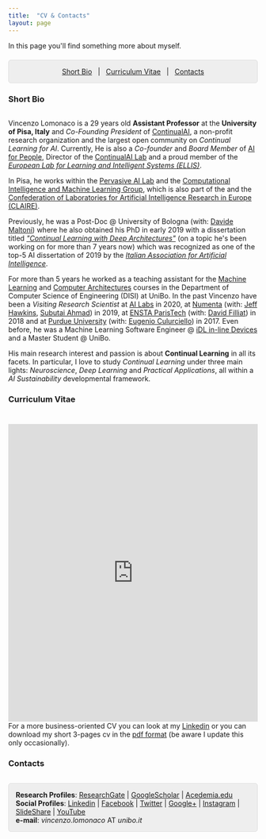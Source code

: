 ```yaml
---
title:  "CV & Contacts"
layout: page
---
```


In this page you'll find something more about myself.

<p style="background: rgba(0,0,0,0.06) none repeat scroll 0% 0%; border: 1px solid rgb(222, 222, 222); padding: 1em; border-radius: 5px; text-align: center; margin-top:20px">
<a href="#bio">Short Bio</a> &nbsp; | &nbsp; <a href="#cv">Curriculum Vitae</a> &nbsp; | &nbsp; <a href="#contacts">Contacts</a> <br>
</p>

<a href="#bio"></a>
<h3 id="extended-bio" style="margin-bottom:30px">Short Bio</h3>

Vincenzo Lomonaco is a 29 years old **Assistant Professor** at the **University of Pisa, Italy** and _Co-Founding President_ of <a href="https://www.continualai.org/">ContinualAI</a>, a non-profit research organization and the largest open community on _Continual Learning for AI_. 
Currently, He is also a _Co-founder_ and _Board Member_ of <a href="http://AIforPeople.org">AI for People</a>, Director of the <a href="https://www.continualai.org/lab">ContinualAI Lab</a> and a proud member of the <a href=""><em>European Lab for Learning and Intelligent Systems (ELLIS)</em></a>. 

In Pisa, he works within the [Pervasive AI Lab](http://pai.di.unipi.it/) and the [Computational Intelligence and Machine Learning Group](http://groups.di.unipi.it/groups/ciml/), which is also part of the and the [Confederation of Laboratories for Artificial Intelligence Research in Europe (CLAIRE)](https://claire-ai.org).

Previously, he was a Post-Doc @ University of Bologna (with: [Davide Maltoni]()) where he also obtained his PhD in early 2019 with a dissertation titled <a href="http://amsdottorato.unibo.it/9073/"><em>"Continual Learning with Deep Architectures"</em></a> (on a topic he's been working on for more than 7 years now) which was recognized as one of the top-5 AI dissertation of 2019 by the <a href=""><em>Italian Association for Artificial Intelligence</em></a>.

For more than 5 years he worked as a teaching assistant for the <a href="http://bias.csr.unibo.it/maltoni/ml/">Machine Learning</a> and <a href="http://bias.csr.unibo.it/maltoni/arc/">Computer Architectures</a> courses in the Department of Computer Science of Engineering (DISI) at UniBo. In the past Vincenzo have been a  _Visiting Research Scientist_ at [AI Labs]() in 2020, at [Numenta](https://numenta.com/) (with: [Jeff Hawkins](), [Subutai Ahmad]()) in 2019, at [ENSTA ParisTech](https://www.ensta-paristech.fr/) (with: [David Filliat]()) in 2018 and at [Purdue University](https://www.purdue.edu/) (with: [Eugenio Culurciello]()) in 2017. Even before, he was a Machine Learning Software Engineer @ <a href="http://www.moistori.com/">iDL in-line Devices</a> and a Master Student @ UniBo.

His main research interest and passion is about **Continual Learning** in all its facets. In particular, I love to study *Continual Learning* under three main lights: *Neuroscience*, *Deep Learning* and *Practical Applications*, all within a *AI Sustainability* developmental framework.

<a href="#cv"></a>
<h3 id="cv" style="margin-bottom: 40px;">Curriculum Vitae</h3>

<!--<img src="/{{ site.baseurl }}images/cv_infographics.png" alt="cv_infographics" style="width:100%;">-->

<!--<iframe src="https://www.dropbox.com/s/z9ypyxiwfozp9si/vincenzo_lomonaco_research_cv.pdf?raw=1" width="100%" height="600" allowfullscreen="allowfullscreen" frameborder="0"></iframe>-->

<iframe src="https://www.dropbox.com/s/z9ypyxiwfozp9si/vincenzo_lomonaco_research_cv.pdf?raw=1" width="100%" height="600" allowfullscreen="allowfullscreen" frameborder="0"></iframe>

<br>
For a more business-oriented CV you can look at my <a href="https://it.linkedin.com/in/vincenzolomonaco">Linkedin</a> or you can download my short 3-pages cv in the <a href="https://www.dropbox.com/s/33drcbb1j07jqoc/vincenzo_lomonaco_cv.pdf?raw=1"  target="_blank"> pdf format</a> (be aware I update this only occasionally).

<a href="#contacts"></a>
<h3 style="margin-bottom:30px;" id="contacts">Contacts</h3>

<p style="background: rgba(0,0,0,0.06) none repeat scroll 0% 0%; border: 1px solid rgb(222, 222, 222); padding: 1em; border-radius: 5px;"><strong>Research Profiles</strong>: <a href="https://www.researchgate.net/profile/Vincenzo_Lomonaco">ResearchGate</a> | <a href="http://scholar.google.it/citations?user=rQLINtQAAAAJ&amp;hl=it">GoogleScholar</a> | <a href="https://unibo.academia.edu/VLomonaco">Acedemia.edu</a><br>
<strong>Social Profiles</strong>: <a href="https://it.linkedin.com/in/vincenzolomonaco">Linkedin</a> | <a href="https://www.facebook.com/vincenzo.lomonaco.91">Facebook</a> | <a href="https://twitter.com/v_lomonaco">Twitter</a> | <a href="http://google.com/+VincenzoLomonaco">Google+</a> | <a href="https://instagram.com/vincenzo_lomonaco/">Instagram</a> | <a href="http://www.slideshare.net/VincenzoLomonaco">SlideShare</a> | <a href="https://www.youtube.com/channel/UCBB2CDgfEl1rfSuUUSJ1s4w?view_as=subscriber">YouTube</a><br>
<strong>e-mail</strong>: <em>vincenzo.lomonaco</em> AT <em>unibo.it</em></p>


